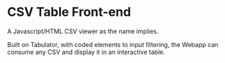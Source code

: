 # CSV Table Front-end
A Javascript/HTML CSV viewer as the name implies.

Built on Tabulator, with coded elements to input filtering, the Webapp can consume any CSV and display it in an interactive table.
